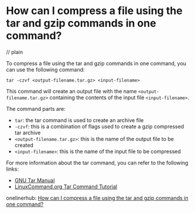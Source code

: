 # How can I compress a file using the tar and gzip commands in one command?
// plain

To compress a file using the tar and gzip commands in one command, you can use the following command:

```
tar -czvf <output-filename.tar.gz> <input-filename>
```

This command will create an output file with the name `<output-filename.tar.gz>` containing the contents of the input file `<input-filename>`.

The command parts are:
- `tar`: the tar command is used to create an archive file
- `-czvf`: this is a combination of flags used to create a gzip compressed tar archive
- `<output-filename.tar.gz>`: this is the name of the output file to be created
- `<input-filename>`: this is the name of the input file to be compressed

For more information about the tar command, you can refer to the following links:
- [GNU Tar Manual](https://www.gnu.org/software/tar/manual/tar.html)
- [LinuxCommand.org Tar Command Tutorial](http://www.linuxcommand.org/man_pages/tar1.html)

onelinerhub: [How can I compress a file using the tar and gzip commands in one command?](https://onelinerhub.com/cli-tar/how-can-i-compress-a-file-using-the-tar-and-gzip-commands-in-one-command)